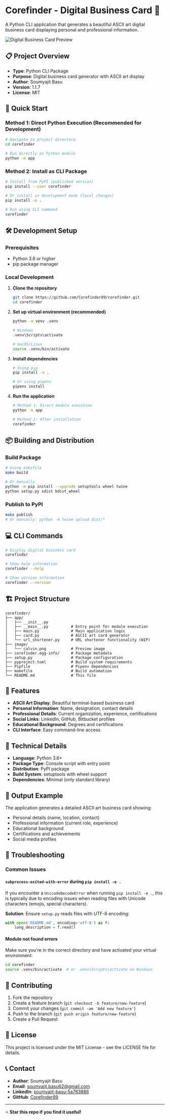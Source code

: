 # Corefinder - Digital Business Card 🎨

A Python CLI application that generates a beautiful ASCII art digital business card displaying personal and professional information.

![Digital Business Card Preview](image/calvin.png)

## 📋 Project Overview

- **Type**: Python CLI Package
- **Purpose**: Digital business card generator with ASCII art display
- **Author**: Soumyajit Basu
- **Version**: 1.1.7
- **License**: MIT

## 🚀 Quick Start

### Method 1: Direct Python Execution (Recommended for Development)

```bash
# Navigate to project directory
cd corefinder

# Run directly as Python module
python -m app
```

### Method 2: Install as CLI Package

```bash
# Install from PyPI (published version)
pip install --user corefinder

# Or install in development mode (local changes)
pip install -e .

# Run using CLI command
corefinder
```

## 🛠️ Development Setup

### Prerequisites
- Python 3.6 or higher
- pip package manager

### Local Development

1. **Clone the repository**
   ```bash
   git clone https://github.com/Corefinder89/corefinder.git
   cd corefinder
   ```

2. **Set up virtual environment (recommended)**
   ```bash
   python -m venv .venv
   
   # Windows
   .venv\Scripts\activate
   
   # macOS/Linux
   source .venv/bin/activate
   ```

3. **Install dependencies**
   ```bash
   # Using pip
   pip install -e .
   
   # Or using pipenv
   pipenv install
   ```

4. **Run the application**
   ```bash
   # Method 1: Direct module execution
   python -m app
   
   # Method 2: After installation
   corefinder
   ```

## 📦 Building and Distribution

### Build Package
```bash
# Using makefile
make build

# Or manually
python -m pip install --upgrade setuptools wheel twine
python setup.py sdist bdist_wheel
```

### Publish to PyPI
```bash
make publish
# Or manually: python -m twine upload dist/*
```

## 💻 CLI Commands

```bash
# Display digital business card
corefinder

# Show help information
corefinder --help

# Show version information
corefinder --version
```

## 🏗️ Project Structure

```
corefinder/
├── app/
│   ├── __init__.py
│   ├── __main__.py          # Entry point for module execution
│   ├── main.py              # Main application logic
│   ├── card.py              # ASCII art card generator
│   └── url_shortener.py     # URL shortener functionality (WIP)
├── image/
│   └── calvin.png           # Preview image
├── corefinder.egg-info/     # Package metadata
├── setup.py                 # Package configuration
├── pyproject.toml           # Build system requirements
├── Pipfile                  # Pipenv dependencies
├── makefile                 # Build automation
└── README.md                # This file
```

## 🎯 Features

- **ASCII Art Display**: Beautiful terminal-based business card
- **Personal Information**: Name, designation, contact details
- **Professional Details**: Current organization, experience, certifications
- **Social Links**: LinkedIn, GitHub, Bitbucket profiles
- **Educational Background**: Degrees and certifications
- **CLI Interface**: Easy command-line access

## 🔧 Technical Details

- **Language**: Python 3.6+
- **Package Type**: Console script with entry point
- **Distribution**: PyPI package
- **Build System**: setuptools with wheel support
- **Dependencies**: Minimal (only standard library)

## 🌟 Output Example

The application generates a detailed ASCII art business card showing:
- Personal details (name, location, contact)
- Professional information (current role, experience)
- Educational background
- Certifications and achievements
- Social media profiles

## 🐛 Troubleshooting

### Common Issues

#### `subprocess-exited-with-error` during `pip install -e .`
If you encounter a `UnicodeDecodeError` when running `pip install -e .`, this is typically due to encoding issues when reading files with Unicode characters (emojis, special characters).

**Solution**: Ensure `setup.py` reads files with UTF-8 encoding:
```python
with open('README.md', encoding='utf-8') as f:
    long_description = f.read()
```

#### Module not found errors
Make sure you're in the correct directory and have activated your virtual environment:
```bash
cd corefinder
source .venv/bin/activate  # or .venv\Scripts\activate on Windows
```

## 🤝 Contributing

1. Fork the repository
2. Create a feature branch (`git checkout -b feature/new-feature`)
3. Commit your changes (`git commit -am 'Add new feature'`)
4. Push to the branch (`git push origin feature/new-feature`)
5. Create a Pull Request

## 📄 License

This project is licensed under the MIT License - see the LICENSE file for details.

## 📞 Contact

- **Author**: Soumyajit Basu
- **Email**: soumyajit.basu62@gmail.com
- **LinkedIn**: [soumyajit-basu-5a783886](https://www.linkedin.com/in/soumyajit-basu-5a783886/)
- **GitHub**: [Corefinder89](https://github.com/Corefinder89)

---

⭐ **Star this repo if you find it useful!**
